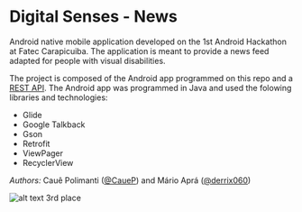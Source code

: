 # Digital Senses - News
Android native mobile application developed on the 1st Android Hackathon at Fatec Carapicuiba. 
The application is meant to provide a news feed adapted  for people with visual disabilities.

The project is composed of the Android app programmed on this repo and a [REST API](https://github.com/derrix060/NewsBackend). The Android app was programmed in Java and used the folowing libraries and technologies:
- Glide
- Google Talkback
- Gson
- Retrofit
- ViewPager
- RecyclerView

*Authors:* Cauê Polimanti ([@CaueP](https://github.com/CaueP)) and Mário Aprá ([@derrix060](https://github.com/derrix060))

![alt text][icon_1_1] 3rd place

[icon_1_1]: http://playserver.in.th/app_image/bronze_medal.png "1st Place"
[icon_1_2]: http://www.myiconfinder.com/uploads/iconsets/128-128-d407ad118c45d96b41337be0c0081051.png "1st Place"
